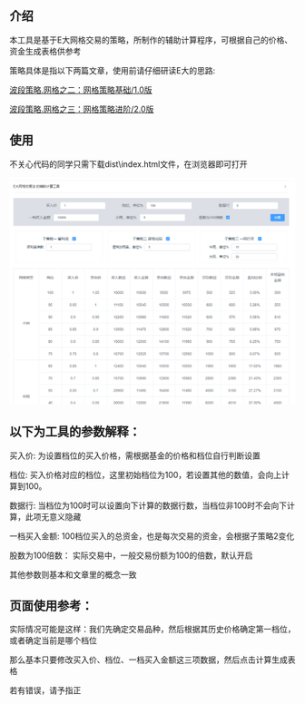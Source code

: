 ## 介绍

本工具是基于E大网格交易的策略，所制作的辅助计算程序，可根据自己的价格、资金生成表格供参考

策略具体是指以下两篇文章，使用前请仔细研读E大的思路:

[波段策略.网格之二：网格策略基础/1.0版](https://mp.weixin.qq.com/s/-czfqGvxkDcay_tSI1jv5g)

[波段策略.网格之三：网格策略进阶/2.0版](https://mp.weixin.qq.com/s/8pRKsjiQSZzrmH-uWCkRLQ)

## 使用
不关心代码的同学只需下载dist\index.html文件，在浏览器即可打开

![使用示例](net.png)

## 以下为工具的参数解释：

买入价: 为设置档位的买入价格，需根据基金的价格和档位自行判断设置

档位: 买入价格对应的档位，这里初始档位为100，若设置其他的数值，会向上计算到100。

数据行: 当档位为100时可以设置向下计算的数据行数，当档位非100时不会向下计算，此项无意义隐藏

一档买入金额: 100档位买入的总资金，也是每次交易的资金，会根据子策略2变化

股数为100倍数： 实际交易中，一般交易份额为100的倍数，默认开启

其他参数则基本和文章里的概念一致

## 页面使用参考：

实际情况可能是这样：我们先确定交易品种，然后根据其历史价格确定第一档位，或者确定当前是哪个档位

那么基本只要修改买入价、档位、一档买入金额这三项数据，然后点击计算生成表格



若有错误，请予指正
